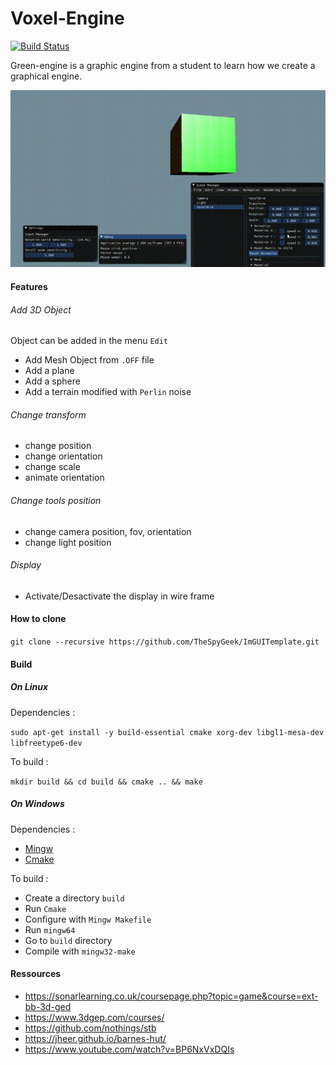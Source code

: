 # Voxel-Engine

[![Build Status](https://travis-ci.com/TheSpyGeek/VoxelEngine.svg?token=jqV7mNU927UBqX84KPYx&branch=master)](https://travis-ci.com/TheSpyGeek/VoxelEngine)

Green-engine is a graphic engine from a student to learn how we create a graphical engine.

![Green engine](ressources/demo.gif)

#### Features

###### Add 3D Object

Object can be added in the menu ```Edit```

* Add Mesh Object from ```.OFF``` file
* Add a plane
* Add a sphere
* Add a terrain modified with ```Perlin``` noise

###### Change transform

* change position
* change orientation
* change scale
* animate orientation

###### Change tools position

* change camera position, fov, orientation
* change light position

###### Display

* Activate/Desactivate the display in wire frame


#### How to clone

```git clone --recursive https://github.com/TheSpyGeek/ImGUITemplate.git```

#### Build

##### On Linux

Dependencies :

```sudo apt-get install -y build-essential cmake xorg-dev libgl1-mesa-dev libfreetype6-dev```

To build :

```mkdir build && cd build && cmake .. && make```

##### On Windows

Dependencies :

* [Mingw](https://sourceforge.net/projects/mingw-w64/)
* [Cmake](https://cmake.org/download/)

To build :

* Create a directory ```build```
* Run ```Cmake```
* Configure with ```Mingw Makefile```
* Run ```mingw64```
* Go to ```build``` directory
* Compile with ```mingw32-make```

#### Ressources

* https://sonarlearning.co.uk/coursepage.php?topic=game&course=ext-bb-3d-ged
* https://www.3dgep.com/courses/
* https://github.com/nothings/stb
* https://jheer.github.io/barnes-hut/
* https://www.youtube.com/watch?v=BP6NxVxDQIs
